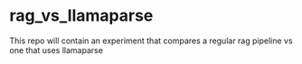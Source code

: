 # rag_vs_llamaparse
This repo will contain an experiment that compares a regular rag pipeline vs one that uses llamaparse
